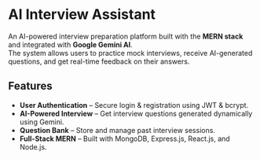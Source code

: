 # AI Interview Assistant  
 An AI-powered interview preparation platform built with the **MERN stack** and integrated with **Google Gemini AI**.  
 The system allows users to practice mock interviews, receive AI-generated questions, and get real-time feedback on their answers. 

##  Features
-  **User Authentication** – Secure login & registration using JWT & bcrypt.  
-  **AI-Powered Interview** – Get interview questions generated dynamically using Gemini.  
-  **Question Bank** – Store and manage past interview sessions.  
-  **Full-Stack MERN** – Built with MongoDB, Express.js, React.js, and Node.js.  

 
